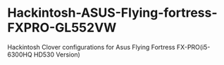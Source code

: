 # Hackintosh-ASUS-Flying-fortress-FXPRO-GL552VW
Hackintosh Clover configurations for Asus Flying Fortress FX-PRO(i5-6300HQ HD530 Version)
